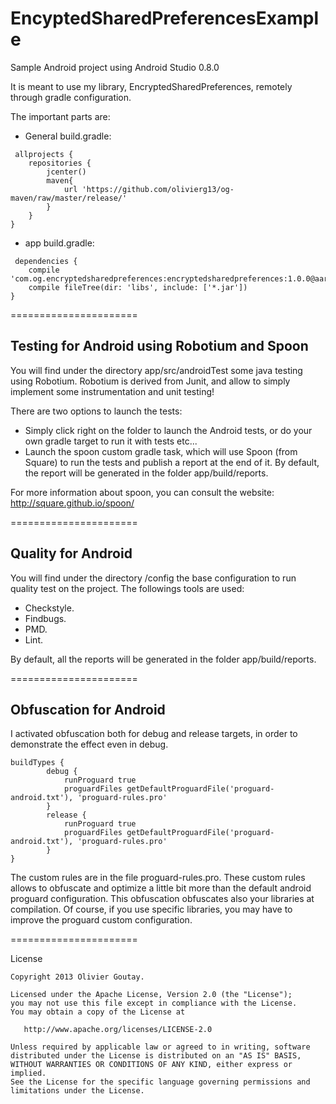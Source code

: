 EncyptedSharedPreferencesExample
======================

Sample Android project using Android Studio 0.8.0

It is meant to use my library, EncryptedSharedPreferences, remotely through gradle configuration.

The important parts are:

- General build.gradle:

```
 allprojects {
    repositories {
        jcenter()
        maven{
            url 'https://github.com/olivierg13/og-maven/raw/master/release/'
        }
    }
}
 ```
 
 - app build.gradle:
 
```
 dependencies {
    compile 'com.og.encryptedsharedpreferences:encryptedsharedpreferences:1.0.0@aar'
    compile fileTree(dir: 'libs', include: ['*.jar'])
}
```

======================

Testing for Android using Robotium and Spoon
-------
You will find under the directory app/src/androidTest some java testing using Robotium.
Robotium is derived from Junit, and allow to simply implement some instrumentation and unit testing!

There are two options to launch the tests:
- Simply click right on the folder to launch the Android tests, or do your own gradle target to run it with tests etc...
- Launch the spoon custom gradle task, which will use Spoon (from Square) to run the tests and publish a report at the end of it. By default, the report will be generated in the folder app/build/reports.

For more information about spoon, you can consult the website:
http://square.github.io/spoon/

======================

Quality for Android
-------
You will find under the directory /config the base configuration to run quality test on the project.
The followings tools are used:
 - Checkstyle.
 - Findbugs.
 - PMD.
 - Lint.
 
By default, all the reports will be generated in the folder app/build/reports.

======================

Obfuscation for Android
-------

I activated obfuscation both for debug and release targets, in order to demonstrate the effect even in debug.

```
buildTypes {
        debug {
            runProguard true
            proguardFiles getDefaultProguardFile('proguard-android.txt'), 'proguard-rules.pro'
        }
        release {
            runProguard true
            proguardFiles getDefaultProguardFile('proguard-android.txt'), 'proguard-rules.pro'
        }
}
```

The custom rules are in the file proguard-rules.pro. These custom rules allows to obfuscate and optimize a little bit more than the default android proguard configuration.
This obfuscation obfuscates also your libraries at compilation. Of course, if you use specific libraries, you may have to improve the proguard custom configuration.
 
======================

License

    Copyright 2013 Olivier Goutay.

    Licensed under the Apache License, Version 2.0 (the "License");
    you may not use this file except in compliance with the License.
    You may obtain a copy of the License at

       http://www.apache.org/licenses/LICENSE-2.0

    Unless required by applicable law or agreed to in writing, software
    distributed under the License is distributed on an "AS IS" BASIS,
    WITHOUT WARRANTIES OR CONDITIONS OF ANY KIND, either express or implied.
    See the License for the specific language governing permissions and
    limitations under the License.